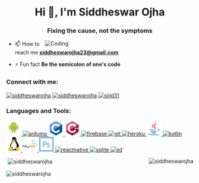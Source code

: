 
<h1 align="center">Hi 👋, I'm Siddheswar Ojha</h1>
<h3 align="center">Fixing the cause, not the symptoms</h3>





<img align="right" alt="Coding" width="400" src="https://spidyhackx.github.io/cv/images/programmer.gif">



- 📫 How to reach me **siddheswarojha23@gmail.com**

- ⚡ Fun fact **Be the semicolon of one's code**



<h3 align="left">Connect with me:</h3>
<p align="left">
<a href="https://twitter.com/siddheswarojha" target="blank"><img align="center" src="https://cdn.jsdelivr.net/npm/simple-icons@3.0.1/icons/twitter.svg" alt="siddheswarojha" height="30" width="40" /></a>
<a href="https://linkedin.com/in/sidheswarojha" target="blank"><img align="center" src="https://cdn.jsdelivr.net/npm/simple-icons@3.0.1/icons/linkedin.svg" alt="siddheswarojha" height="30" width="40" /></a>
<a href="https://instagram.com/siiid31" target="blank"><img align="center" src="https://cdn.jsdelivr.net/npm/simple-icons@3.0.1/icons/instagram.svg" alt="siiid31" height="30" width="40" /></a>
</p>





<h3 align="left">Languages and Tools:</h3>
<p align="left"> <a href="https://developer.android.com" target="_blank"> <img src="https://raw.githubusercontent.com/devicons/devicon/master/icons/android/android-original-wordmark.svg" alt="android" width="40" height="40"/> </a> <a href="https://www.arduino.cc/" target="_blank"> <img src="https://cdn.worldvectorlogo.com/logos/arduino-1.svg" alt="arduino" width="40" height="40"/> </a> <a href="https://www.cprogramming.com/" target="_blank"> <img src="https://raw.githubusercontent.com/devicons/devicon/master/icons/c/c-original.svg" alt="c" width="40" height="40"/> </a> <a href="https://www.w3schools.com/cpp/" target="_blank"> <img src="https://raw.githubusercontent.com/devicons/devicon/master/icons/cplusplus/cplusplus-original.svg" alt="cplusplus" width="40" height="40"/> </a> <a href="https://firebase.google.com/" target="_blank"> <img src="https://www.vectorlogo.zone/logos/firebase/firebase-icon.svg" alt="firebase" width="40" height="40"/> </a> <a href="https://git-scm.com/" target="_blank"> <img src="https://www.vectorlogo.zone/logos/git-scm/git-scm-icon.svg" alt="git" width="40" height="40"/> </a> <a href="https://heroku.com" target="_blank"> <img src="https://www.vectorlogo.zone/logos/heroku/heroku-icon.svg" alt="heroku" width="40" height="40"/> </a> <a href="https://www.java.com" target="_blank"> <img src="https://raw.githubusercontent.com/devicons/devicon/master/icons/java/java-original.svg" alt="java" width="40" height="40"/> </a> <a href="https://kotlinlang.org" target="_blank"> <img src="https://www.vectorlogo.zone/logos/kotlinlang/kotlinlang-icon.svg" alt="kotlin" width="40" height="40"/> </a> <a href="https://www.linux.org/" target="_blank"> <img src="https://raw.githubusercontent.com/devicons/devicon/master/icons/linux/linux-original.svg" alt="linux" width="40" height="40"/> </a> <a href="https://www.mysql.com/" target="_blank"> <img src="https://raw.githubusercontent.com/devicons/devicon/master/icons/mysql/mysql-original-wordmark.svg" alt="mysql" width="40" height="40"/> </a> <a href="https://www.photoshop.com/en" target="_blank"> <img src="https://raw.githubusercontent.com/devicons/devicon/master/icons/photoshop/photoshop-line.svg" alt="photoshop" width="40" height="40"/> </a> <a href="https://reactnative.dev/" target="_blank"> <img src="https://reactnative.dev/img/header_logo.svg" alt="reactnative" width="40" height="40"/> </a> <a href="https://www.sqlite.org/" target="_blank"> <img src="https://www.vectorlogo.zone/logos/sqlite/sqlite-icon.svg" alt="sqlite" width="40" height="40"/> </a> <a href="https://www.adobe.com/products/xd.html" target="_blank"> <img src="https://cdn.worldvectorlogo.com/logos/adobe-xd.svg" alt="xd" width="40" height="40"/> </a> </p>

<p><img align="right" src="https://github-readme-stats.vercel.app/api/top-langs?username=siddheswarojha&show_icons=true&locale=en&layout=compact" alt="siddheswarojha" /></p>

<p>&nbsp;<img align="center" src="https://github-readme-stats.vercel.app/api?username=siddheswarojha&show_icons=true&locale=en" alt="siddheswarojha" /></p>

<p><img align="center" src="https://github-readme-streak-stats.herokuapp.com/?user=siddheswarojha&" alt="siddheswarojha" /></p>
